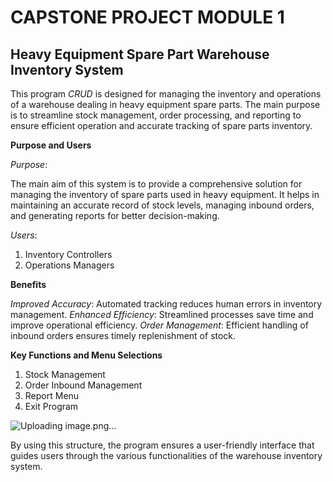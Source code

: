 # CAPSTONE PROJECT MODULE 1
##  **Heavy Equipment Spare Part Warehouse Inventory System**
This program *CRUD* is designed for managing the inventory and operations of a warehouse dealing in heavy equipment spare parts. 
The main purpose is to streamline stock management, order processing, and reporting to ensure efficient operation and accurate tracking of spare parts inventory.

**Purpose and Users**

*Purpose*:

The main aim of this system is to provide a comprehensive solution for managing the inventory of spare parts used in heavy equipment. It helps in maintaining an accurate record of stock levels, managing inbound orders, and generating reports for better decision-making.

*Users*:
1. Inventory Controllers
2. Operations Managers


**Benefits**

*Improved Accuracy*: Automated tracking reduces human errors in inventory management.
*Enhanced Efficiency*: Streamlined processes save time and improve operational efficiency.
*Order Management*: Efficient handling of inbound orders ensures timely replenishment of stock.

**Key Functions and Menu Selections**

1. Stock Management
2. Order Inbound Management
3. Report Menu
4. Exit Program




![Uploading image.png…]()








By using this structure, the program ensures a user-friendly interface that guides users through the various functionalities of the warehouse inventory system.
